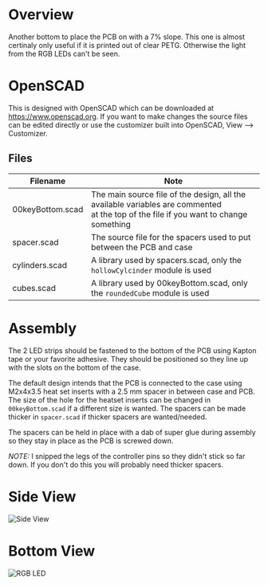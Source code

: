 # Overview

Another bottom to place the PCB on with a 7% slope. This one is almost certinaly only useful if it 
is printed out of clear PETG. Otherwise the light from the RGB LEDs can't be seen.

# OpenSCAD

This is designed with OpenSCAD which can be downloaded at https://www.openscad.org. If you want
to make changes the source files can be edited directly or use the customizer built into OpenSCAD, 
View --> Customizer.

## Files

| Filename | Note |
| -------- | ---- |
| 00keyBottom.scad | The main source file of the design, all the available variables are commented <br/>at the top of the file if you want to change something |
| spacer.scad | The source file for the spacers used to put between the PCB and case |
| cylinders.scad | A library used by spacers.scad, only the `hollowCylcinder` module is used | 
| cubes.scad | A library used by 00keyBottom.scad, only the `roundedCube` module is used |

# Assembly
     
The 2 LED strips should be fastened to the bottom of the PCB using Kapton tape or your favorite 
adhesive. They should be positioned so they line up with the slots on the bottom of the case.

The default design intends that the PCB is connected to the case using M2x4x3.5 heat set inserts with
a 2.5 mm spacer in between case and PCB. The size of the hole for the heatset inserts can be
changed in `00keyBottom.scad` if a different size is wanted. The spacers can be made thicker in
`spacer.scad` if thicker spacers are wanted/needed.

The spacers can be held in place with a dab of super glue during assembly so they stay in place as 
the PCB is screwed down.

*NOTE:* I snipped the legs of the controller pins so they didn't stick so far down. If you 
don't do this you will probably need thicker spacers.
          
# Side View
     
![Side View](IMG_0881.png)
             
# Bottom View

![RGB LED](IMG_0878.png)